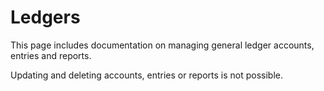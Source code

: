 # Ledgers

This page includes documentation on managing general ledger accounts, entries and reports.

Updating and deleting accounts, entries or reports is not possible.
